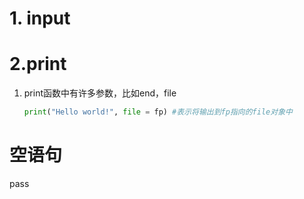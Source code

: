 # 1. input



# 2.print

1. print函数中有许多参数，比如end，file

   ```python
   print("Hello world!", file = fp) #表示将输出到fp指向的file对象中
   ```

   



# 空语句

pass